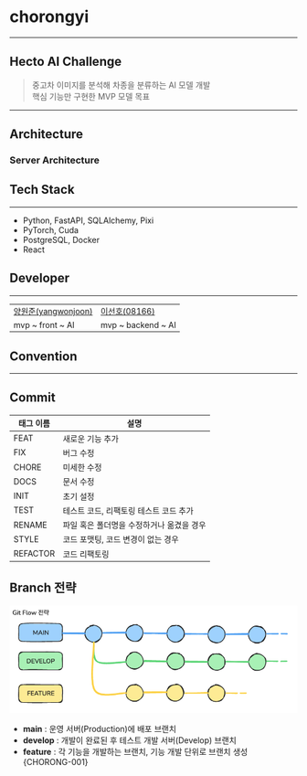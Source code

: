# chorongyi 

---
## Hecto AI Challenge
>중고차 이미지를 분석해 차종을 분류하는 AI 모델 개발 </br>
>핵심 기능만 구현한 MVP 모델 목표

---
## Architecture
### Server Architecture

[//]: # (<!-- 아키텍처 이미지 그려서 넣을 예정 -->)


## Tech Stack

---
- Python, FastAPI, SQLAlchemy, Pixi
- PyTorch, Cuda
- PostgreSQL, Docker
- React

## Developer

---

|                 |   |
| --- | --- |
|[양원준(yangwonjoon)](https://github.com/yangwonjoon)|[이선호(08166)](https://github.com/08166)|
| mvp ~ front ~ AI  |  mvp ~ backend ~ AI  |


## Convention

---
## Commit

| 태그 이름  | 설명                            |
|-----------|-------------------------------|
| FEAT      | 새로운 기능 추가 |
| FIX       | 버그 수정 |
| CHORE     | 미세한 수정 |
| DOCS      | 문서 수정 |
| INIT      | 초기 설정 |
| TEST      | 테스트 코드, 리팩토링 테스트 코드 추가 |
| RENAME    | 파일 혹은 폴더명을 수정하거나 옮겼을 경우 | 
| STYLE     | 코드 포맷팅, 코드 변경이 없는 경우 |
| REFACTOR  | 코드 리팩토링 |

## Branch 전략

![Git Flow](https://raw.githubusercontent.com/yumyumpot/chorongyi/main/ai/docs/chorong.png)

- **main** : 운영 서버(Production)에 배포 브랜치
- **develop** : 개발이 완료된 후 테스트 개발 서버(Develop) 브랜치
- **feature** : 각 기능을 개발하는 브랜치, 기능 개발 단위로 브랜치 생성 {CHORONG-001}
